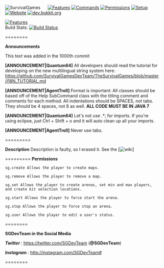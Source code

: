 ![SurvivalGames](https://raw.githubusercontent.com/ParadiseMC/ParadiseSGWebserver/gh-pages/wiki/image/SurvivalGames.png)
&nbsp;&nbsp;&nbsp;&nbsp;&nbsp;[![Features](https://raw.githubusercontent.com/ParadiseMC/ParadiseSGWebserver/gh-pages/wiki/image/Features.png)](https://github.com/SurvivalGamesDevTeam/TheSurvivalGames/wiki) [![Commands](https://raw.githubusercontent.com/ParadiseMC/ParadiseSGWebserver/gh-pages/wiki/image/Commands.png)](https://github.com/SurvivalGamesDevTeam/TheSurvivalGames/wiki/Commands) [![Permissions](https://raw.githubusercontent.com/ParadiseMC/ParadiseSGWebserver/gh-pages/wiki/image/Permissions.png)](https://github.com/SurvivalGamesDevTeam/TheSurvivalGames/wiki/Permissions) [![Setup](https://raw.githubusercontent.com/ParadiseMC/ParadiseSGWebserver/gh-pages/wiki/image/Setup.png)](https://github.com/SurvivalGamesDevTeam/TheSurvivalGames/wiki/Setup) [![Website](https://raw.githubusercontent.com/ParadiseMC/ParadiseSGWebserver/gh-pages/wiki/image/Website.png)](http://communitysurvivalgames.com)  [![dev.bukkit.org](https://raw.githubusercontent.com/ParadiseMC/ParadiseSGWebserver/gh-pages/wiki/image/DBO.png)](http://dev.bukkit.org/bukkit-plugins/the-survival-games/)

[![Features](http://imgur.com/F2MBj0Y.png)](https://github.com/SurvivalGamesDevTeam/Builds/tree/master/com/communitysurvivalgames/thesurvivalgames/TheSurvivalGames/1.0.0)  
Build Stats: [![Build Status](https://travis-ci.org/ParadiseMC/ParadiseSurvivalGames.png?branch=master)](https://travis-ci.org/ParadiseMC/ParadiseSurvivalGames)

======== 

**Announcements**

This text was added in the 1000th commit

**[ANNOUNCEMENT|Quantum64]**
All developers should read the tutorial for developing on the new multilingual string system here:  https://github.com/SurvivalGamesDevTeam/TheSurvivalGames/blob/master/I18N_TUTORIAL.md

**[ANNOUNCEMENT|AgentTroll]**
Format is important: All classes should be based off of the Help SubCommand class with the titling comment and comments for each method. All indentations should be SPACES, not tabs. They should be 4 spaces, not 8 as well. **ALL CODE MUST BE IN JAVA 7**

**[ANNOUNCEMENT|Quantum64]**
Let's not use .*; for imports. If you're using eclipse, just Ctrl + Shift + o and it will auto clean up all your imports.

**[ANNOUNCEMENT|AgentTroll]**
Never use tabs.

=========

**Description**
Description is faulty, so I erased it. See the [![wiki](https://github.com/SurvivalGamesDevTeam/TheSurvivalGames/wiki)]

=========
**Permissions**

```
sg.create Allows the player to create maps.

sg.remove Allows the player to remove a map.

sg.set Allows the player to create arenas, set min and max players, and create kit selection locations.

sg.start Allows the player to force start the arena.

sg.stop Allows the player to force stop an arena.

sg.user Allows the player to edit a user's status.
```

========

**SGDevTeam in the Social Media**

***Twitter*** : https://twitter.com/SGDevTeam (**@SGDevTeam**)

***Instagram*** : http://instagram.com/SGDevTeam#

========


